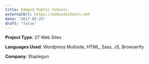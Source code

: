 ```yaml
---
title: Edmond Public Schools
externalUrl: https://edmondschools.net
date: "2017-05-25"
draft: "false"
---
```

**Project Type**: 27 Web Sites

**Languages Used**: Wordpress Multisite, HTML, Sass, JS, Browserify

**Company**: Staplegun
